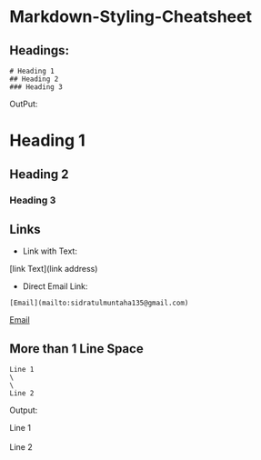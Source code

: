 # Markdown-Styling-Cheatsheet

## Headings:
```
# Heading 1
## Heading 2
### Heading 3
```
OutPut:

# Heading 1
## Heading 2
### Heading 3

## Links
- Link with Text:

[link Text](link address)

- Direct Email Link:
  
```[Email](mailto:sidratulmuntaha135@gmail.com)```

[Email](mailto:sidratulmuntaha135@gmail.com)

## More than 1 Line Space

```
Line 1
\
\
Line 2
```
Output:

Line 1
\
\
Line 2


```
```



```
```
